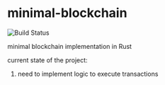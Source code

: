 # minimal-blockchain
![[Build Status](https://github.com/whereistejas/minimal-blockchain/blob/main/.github/workflows/CI/badge.svg)](https://github.com/whereistejas/minimal-blockchain/actions)

minimal blockchain implementation in Rust

current state of the project:
1. need to implement logic to execute transactions
